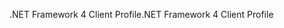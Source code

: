 <span data-ttu-id="f2fcc-101">.NET Framework 4 Client Profile</span><span class="sxs-lookup"><span data-stu-id="f2fcc-101">.NET Framework 4 Client Profile</span></span>